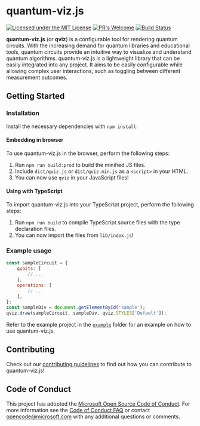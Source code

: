 # quantum-viz.js
[![Licensed under the MIT License](https://img.shields.io/badge/License-MIT-blue.svg)](LICENSE.txt)
[![PR's Welcome](https://img.shields.io/badge/PRs%20-welcome-brightgreen.svg)](CONTRIBUTING.md)
[![Build Status](https://github.com/microsoft/quantum-viz.js/actions/workflows/main.yml/badge.svg)](https://github.com/microsoft/quantum-viz.js/actions)

**quantum-viz.js** (or **qviz**) is a configurable tool for rendering quantum circuits. With the increasing demand for quantum libraries and educational tools, quantum circuits provide an intuitive way to visualize and understand quantum algorithms. quantum-viz.js is a lightweight library that can be easily integrated into any project. It aims to be easily configurable while allowing complex user interactions, such as toggling between different measurement outcomes.

## Getting Started
### Installation
Install the necessary dependencies with `npm install`.

#### Embedding in browser
To use quantum-viz.js in the browser, perform the following steps:
1. Run `npm run build:prod` to build the minified JS files.
2. Include `dist/qviz.js` or `dist/qviz.min.js` as a `<script>` in your HTML.
3. You can now use `qviz` in your JavaScript files!

#### Using with TypeScript
To import quantum-viz.js into your TypeScript project, perform the following steps:
1. Run `npm run build` to compile TypeScript source files with the type declaration files.
2. You can now import the files from `lib/index.js`!

### Example usage
```js
const sampleCircuit = {
    qubits: [
        // ...
    ],
    operations: [
        // ...
    ],
};
const sampleDiv = document.getElementById('sample');
qviz.draw(sampleCircuit, sampleDiv, qviz.STYLES['Default']);
```

Refer to the example project in the [`example`](./example) folder for an example on how to use quantum-viz.js.

## Contributing

Check out our [contributing guidelines](CONTRIBUTING.md) to find out how you can contribute to quantum-viz.js!

## Code of Conduct
This project has adopted the [Microsoft Open Source Code of Conduct](https://opensource.microsoft.com/codeofconduct/).
For more information see the [Code of Conduct FAQ](https://opensource.microsoft.com/codeofconduct/faq/) or
contact [opencode@microsoft.com](mailto:opencode@microsoft.com) with any additional questions or comments.
